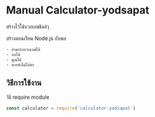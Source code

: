 
# Manual Calculator-yodsapat

สร้างไว้ใช้บวกเลขชิลล์ๆ

สร้างตอนเรียน Node.js กับพล

    - สามารถบวกเลขได้
    - ลบได้
    - คูณได้
    - หารยังไม่ได้ทำ

## วิธีการใช้งาน

วิธี require module 

```js
const calculator = require('calculator-yodsapat')

```
